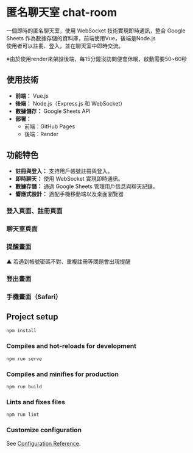 # 匿名聊天室 chat-room
一個即時的匿名聊天室，使用 WebSocket 技術實現即時通訊，整合 Google Sheets 作為數據存儲的資料庫，前端使用Vue，後端是Node.js <br>
使用者可以註冊、登入，並在聊天室中即時交流。

※由於使用render來架設後端，每15分鐘沒訪問便會休眠，啟動需要50~60秒 <br>

## 使用技術
- **前端：** Vue.js
- **後端：** Node.js（Express.js 和 WebSocket）
- **數據儲存：** Google Sheets API
- **部署：**
  - 前端：GitHub Pages
  - 後端：Render

## 功能特色
- **註冊與登入：** 支持用戶帳號註冊與登入。
- **即時聊天：** 使用 WebSocket 實現即時通訊。
- **數據存儲：** 通過 Google Sheets 管理用戶信息與聊天記錄。
- **響應式設計：** 適配手機移動端以及桌面瀏覽器
  

### 登入頁面、註冊頁面


### 聊天室頁面

### 提醒畫面

▲ 若遇到帳號密碼不對、重複註冊等問題會出現提醒

### 登出畫面

### 手機畫面（Safari）



## Project setup
```
npm install
```

### Compiles and hot-reloads for development
```
npm run serve
```

### Compiles and minifies for production
```
npm run build
```

### Lints and fixes files
```
npm run lint
```

### Customize configuration
See [Configuration Reference](https://cli.vuejs.org/config/).
